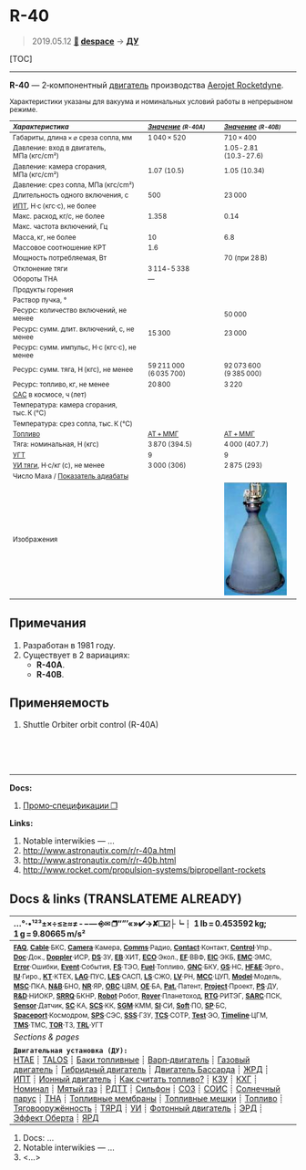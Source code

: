 # R-40
> 2019.05.12 **[🚀](../index/index.md) [despace](index.md)** → **[ДУ](ps.md)**

[TOC]

---

**R-40** — 2‑компонентный [двигатель](ps.md) производства [Aerojet Rocketdyne](aerojet_rocketdyne.md).

<small>

Характеристики указаны для вакуума и номинальных условий работы в непрерывном режиме.

|*Характеристика*|*[Значение](si.md) <small>(R-40A)</small>*|*[Значение](si.md) <small>(R-40B)</small>*|
|:--|:--|:--|
|Габариты, длина × ⌀ среза сопла, мм  | 1 040 × 520  | 710 × 400  |
|Давление: вход в двигатель, МПа (кгс/cm²)  |   | 1.05 ‑ 2.81 (10.3 ‑ 27.6)  |
|Давление: камера сгорания, МПа (кгс/cm²)  | 1.07 (10.5)  | 1.05 (10.34)  |
|Давление: срез сопла, МПа (кгс/cm²)  |   |   |
|Длительность одного включения, с  | 500  | 23 000  |
|[ИПТ](ing.md), Н·с (кгс·с), не более  |   |   |
|Макс. расход, кг/с, не более  | 1.358  | 0.14  |
|Макс. частота включений, Гц  |   |   |
|Масса, кг, не более  | 10  | 6.8  |
|Массовое соотношение КРТ  | 1.6  |   |
|Мощность потребляемая, Вт  |   | 70 (при 28 В)  |
|Отклонение тяги  | 3 114 ‑ 5 338  |   |
|Обороты ТНА  |—|
|Продукты горения  |   |   |
|Раствор пучка, °  |  |
|Ресурс: количество включений, не менее  |   | 50 000  |
|Ресурс: сумм. длит. включений, c, не менее  | 15 300  | 23 000  |
|Ресурс: сумм. импульс, Н·с (кгс·с), не менее  |   |
|Ресурс: сумм. тяга, Н (кгс), не менее  | 59 211 000 (6 035 700)  | 92 073 600 (9 385 000)  |
|Ресурс: топливо, кг, не менее  | 20 800  | 3 220  |
|[САС](lifetime.md) в космосе, ч (лет)  |   |   |
|Температура: камера сгорания, тыс. К (℃)  |   |   |
|Температура: срез сопла, тыс. К (℃)  |   |   |
|[Топливо](fuel.md)  | [АТ + ММГ](at_plus.md)  | [АТ + ММГ](at_plus.md)  |
|Тяга: номинальная, Н (кгс)  | 3 870 (394.5)  | 4 000 (407.7)  |
|[УГТ](trl.md)| 9  | 9  |
|[УИ тяги](isp.md), Н·с/кг (с), не менее  | 3 000 (306)  | 2 875 (293)  |
|Число Маха / [Показатель адиабаты](heat_cr.md)  |   |   |
|Изображения  |   | ![](f/ps/r/r-40b_pic1.png)  |

</small>



<p style="page-break-after:always"> </p>

## Примечания
   1. Разработан в 1981 году.
   1. Существует в 2 вариациях:
      - **R-40A**.
      - **R-40B**.



## Применяемость
   1. Shuttle Orbiter orbit control (R-40A)



<br><br><br>

---


**Docs:**

   1. [Промо‑спецификации ❐](f/ps/r/r-40_spec1.jpg)

**Links:**

   1. Notable interwikies — …
   1. <http://www.astronautix.com/r/r-40a.html>
   1. <http://www.astronautix.com/r/r-40b.html>
   1. <http://www.rocket.com/propulsion-systems/bipropellant-rockets></small>

## Docs & links (TRANSLATEME ALREADY)
|…°·•¹²³±×÷≤≥≈≠ ‑ −— ⎆✉ ❐“”’«»✔→✘☐☑├┕┆ 1 lb = 0.453592 kg; 1 g = 9.80665 m/s²|
|:--|
|<small>**[FAQ](faq.md)**, **[Cable](cable.md)**·БКС, **[Camera](cam.md)**·Камера, **[Comms](comms.md)**·Радио, **[Contact](contact.md)**·Контакт, **[Control](control.md)**·Упр., **[Doc](doc.md)**·Док., **[Doppler](doppler.md)**·ИСР, **[DS](ds.md)**·ЗУ, **[EB](eb.md)**·ХИТ, **[ECO](ecology.md)**·Экол., **[EF](ef.md)**·ВВФ, **[ElC](elc.md)**·ЭКБ, **[EMC](emc.md)**·ЭМС, **[Error](error.md)**·Ошибки, **[Event](event.md)**·События, **[FS](fs.md)**·ТЭО, **[Fuel](fuel.md)**·Топливо, **[GNC](gnc.md)**·БКУ, **[GS](scs.md)**·НС, **[HF&E](hfe.md)**·Эрго., **[IU](iu.md)**·Гиро., **[KT](kt.md)**·КТЕХ, **[LAG](lag.md)**·ПУC, **[LES](les.md)**·САСП, **[LS](ls.md)**·СЖО, **[LV](lv.md)**·РН, **[MCC](mcc.md)**·ЦУП, **[Model](model.md)**·Модель, **[MSC](sc.md)**·ПКА, **[N&B](nnb.md)**·БНО, **[NR](nr.md)**·ЯР, **[OBC](obc.md)**·ЦВМ, **[OE](oe.md)**·БА, **[Pat.](патент.md)**·Патент, **[Project](project.md)**·Проект, **[PS](ps.md)**·ДУ, **[R&D](rnd.md)**·НИОКР, **[SRRQ](srrq.md)**·БКНР, **[Robot](robotics.md)**·Робот, **[Rover](rover.md)**·Планетоход, **[RTG](rtg.md)**·РИТЭГ, **[SARC](sarc.md)**·ПСК, **[Sensor](sensor.md)**·Датчик, **[SC](sc.md)**·КА, **[SCS](scs.md)**·КК, **[SGM](sgm.md)**·КММ, **[SI](si.md)**·СИ, **[Soft](soft.md)**·ПО, **[SP](sp.md)**·БС, **[Spaceport](spaceport.md)**·Космодром, **[SPS](sps.md)**·СЭС, **[SSS](sss.md)**·ГЗУ, **[TCS](tcs.md)**·СОТР, **[Test](test.md)**·ЭО, **[Timeline](timeline.md)**·ЦГМ, **[TMS](tms.md)**·ТМС, **[TOR](tor.md)**·ТЗ, **[TRL](trl.md)**·УГТ</small>|
|*Sections & pages*|
|**`Двигательная установка (ДУ):`**<br> [HTAE](htae.md) ┊ [TALOS](talos.md) ┊ [Баки топливные](fuel_tank.md) ┊ [Варп‑двигатель](warp_drive.md) ┊ [Газовый двигатель](cgt.md) ┊ [Гибридный двигатель](гбрд.md) ┊ [Двигатель Бассарда](bussard_ramjet.md) ┊ [ЖРД](lpr.md) ┊ [ИПТ](ing.md) ┊ [Ионный двигатель](иод.md) ┊ [Как считать топливо?](si.md) ┊ [КЗУ](cinu.md) ┊ [КХГ](cgs.md) ┊ [Номинал](nominal.md) ┊ [Мятый газ](exhsteam.md) ┊ [РДТТ](spr.md) ┊ [Сильфон](сильфон.md) ┊ [СОЗ](соз.md) ┊ [СОИС](соис.md) ┊ [Солнечный парус](солнечный_парус.md) ┊ [ТНА](turbopump.md) ┊ [Топливные мембраны](топливные_мембраны.md) ┊ [Топливные мешки](топливные_мешки.md) ┊ [Топливо](fuel.md) ┊ [Тяговооружённость](ttwr.md) ┊ [ТЯРД](тярд.md) ┊ [УИ](isp.md) ┊ [Фотонный двигатель](фотонный_двигатель.md) ┊ [ЭРД](epsp.md) ┊ [Эффект Оберта](oberth_eff.md) ┊ [ЯРД](ntr.md) |

   1. Docs: …
   1. Notable interwikies — …
   1. <…>
